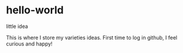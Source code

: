 # hello-world
little idea

This is where I store my varieties ideas. First time to log in github, I feel curious and happy!
